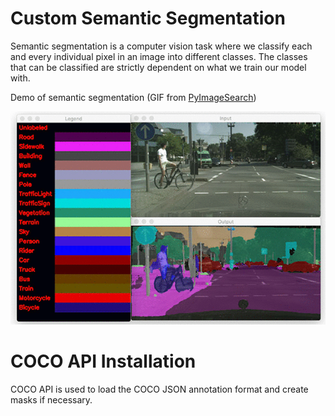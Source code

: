 # Custom Semantic Segmentation

Semantic segmentation is a computer vision task where we classify each and every individual pixel in an image into different classes. The classes that can be classified are strictly dependent on what we train our model with.

Demo of semantic segmentation (GIF from [PyImageSearch](https://www.pyimagesearch.com/2018/09/03/semantic-segmentation-with-opencv-and-deep-learning/))

![segmentation example](images/opencv_semantic_segmentation_animation.gif)

# COCO API Installation
COCO API is used to load the COCO JSON annotation format and create masks if necessary.
